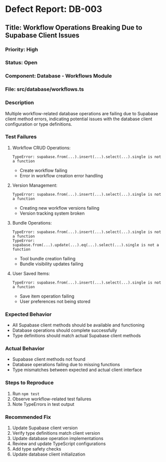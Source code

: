 # Defect Report: DB-003
## Title: Workflow Operations Breaking Due to Supabase Client Issues

### Priority: High
### Status: Open
### Component: Database - Workflows Module
### File: src/database/workflows.ts

### Description
Multiple workflow-related database operations are failing due to Supabase client method errors, indicating potential issues with the database client configuration or type definitions.

### Test Failures
1. Workflow CRUD Operations:
   ```
   TypeError: supabase.from(...).insert(...).select(...).single is not a function
   ```
   - Create workflow failing
   - Error in workflow creation error handling

2. Version Management:
   ```
   TypeError: supabase.from(...).insert(...).select(...).single is not a function
   ```
   - Creating new workflow versions failing
   - Version tracking system broken

3. Bundle Operations:
   ```
   TypeError: supabase.from(...).insert(...).select(...).single is not a function
   TypeError: supabase.from(...).update(...).eq(...).select(...).single is not a function
   ```
   - Tool bundle creation failing
   - Bundle visibility updates failing

4. User Saved Items:
   ```
   TypeError: supabase.from(...).insert(...).select(...).single is not a function
   ```
   - Save item operation failing
   - User preferences not being stored

### Expected Behavior
- All Supabase client methods should be available and functioning
- Database operations should complete successfully
- Type definitions should match actual Supabase client methods

### Actual Behavior
- Supabase client methods not found
- Database operations failing due to missing functions
- Type mismatches between expected and actual client interface

### Steps to Reproduce
1. Run `npm test`
2. Observe workflow-related test failures
3. Note TypeErrors in test output

### Recommended Fix
1. Update Supabase client version
2. Verify type definitions match client version
3. Update database operation implementations
4. Review and update TypeScript configurations
5. Add type safety checks
6. Update database client initialization
